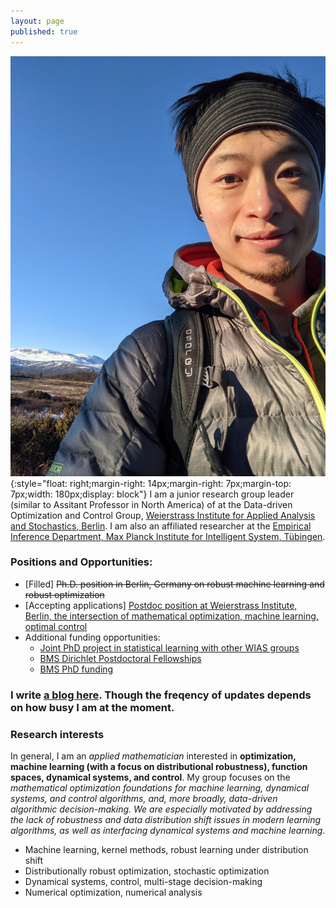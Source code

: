```yaml
---
layout: page
published: true
---
```


![jjzhu](/images/jzhu-photo.jpg){:style="float: right;margin-right: 14px;margin-right: 7px;margin-top: 7px;width: 180px;display: block"}
I am a junior research group leader (similar to Assitant Professor in North America) of at the Data-driven Optimization and Control Group, [Weierstrass Institute for Applied Analysis and Stochastics, Berlin](https://www.wias-berlin.de/). 
I am also an affiliated researcher at the [Empirical Inference Department, Max Planck Institute for Intelligent System, Tübingen](https://ei.is.tuebingen.mpg.de/).

### **Positions and Opportunities**:

- [Filled] ~~Ph.D. position in Berlin, Germany on robust machine learning and robust optimization~~
- [Accepting applications] [Postdoc position at Weierstrass Institute, Berlin, the intersection of mathematical optimization, machine learning, optimal control](/postdoc_1/)
- Additional funding opportunities: 
  - [Joint PhD project in statistical learning with other WIAS groups](https://wias-berlin.softgarden.io/job/13158792?l=de)
  - [BMS Dirichlet Postdoctoral Fellowships](https://math-berlin.de/bms-faculty/dirichlet-postdoctoral-program)
  - [BMS PhD funding](https://math-berlin.de/application)

### I write [a blog here](https://jj-zhu.github.io/blog/). Though the freqency of updates depends on how busy I am at the moment.

### Research interests

In general, I am an *applied mathematician* interested in **optimization, machine learning (with a focus on distributional robustness), function spaces, dynamical systems, and control**. My group focuses on the *mathematical optimization foundations for machine learning, dynamical systems, and control algorithms, and, more broadly, data-driven algorithmic decision-making. We are especially motivated by addressing the lack of robustness and data distribution shift issues in modern learning algorithms, as well as interfacing dynamical systems and machine learning*.


+ Machine learning, kernel methods, robust learning under distribution shift
+ Distributionally robust optimization, stochastic optimization
+ Dynamical systems, control, multi-stage decision-making
+ Numerical optimization, numerical analysis
